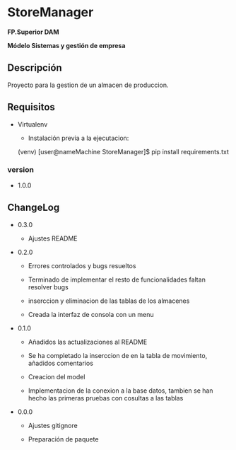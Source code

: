 # StoreManager

**FP.Superior DAM**


**Módelo Sistemas y gestión de empresa** 

## Descripción
Proyecto para la gestion de un almacen de produccion.

## Requisitos

* Virtualenv

    - Instalación previa a la ejecutacion:


    (venv) [user@nameMachine StoreManager]$ pip install requirements.txt
    


### version

* 1.0.0

## ChangeLog
* 0.3.0

    * Ajustes README


* 0.2.0

    * Errores controlados y bugs resueltos
    
    * Terminado de implementar el resto de funcionalidades
     faltan resolver bugs

    * inserccion y eliminacion de las tablas de los almacenes
    
    * Creada la interfaz de consola con un menu
    

* 0.1.0
    
    * Añadidos las actualizaciones al README

    * Se ha completado la inserccion de en la tabla de movimiento, añadidos comentarios

    * Creacion del model
    
    * Implementacion de la conexion a la base datos, tambien se han hecho las primeras pruebas con cosultas a las tablas
    


* 0.0.0

    * Ajustes gitignore

    * Preparación de paquete

